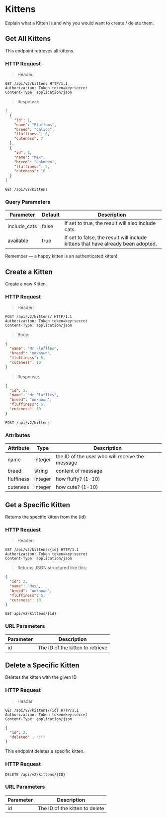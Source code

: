 # Kittens

Explain what a Kitten is and why you would want to create / delete them.

## Get All Kittens

This endpoint retrieves all kittens.

### HTTP Request

> Header:

```http
GET /api/v2/kittens HTTP/1.1
Authorization: Token token=key:secret
Content-Type: application/json
```

> Response:

```json 
[
  {
    "id": 1,
    "name": "Fluffums",
    "breed": "calico",
    "fluffiness": 6,
    "cuteness": 7
  },
  {
    "id": 2,
    "name": "Max",
    "breed": "unknown",
    "fluffiness": 5,
    "cuteness": 10
  }
]
```

`GET /api/v2/kittens`

### Query Parameters

Parameter | Default | Description
--------- | ------- | -----------
include\_cats | false | If set to true, the result will also include cats.
available | true | If set to false, the result will include kittens that have already been adopted.

<aside class="success">
Remember — a happy kitten is an authenticated kitten!
</aside>

## Create a Kitten

Create a new Kitten.

### HTTP Request

> Header:

```http
POST /api/v2/kittens/ HTTP/1.1
Authorization: Token token=key:secret
Content-Type: application/json
```


> Body:

```json
{
  "name": "Mr Fluffles",
  "breed": "unknown",
  "fluffiness": 5,
  "cuteness": 10
}
```


> Response:

```json 
{
  "id": 3,
  "name": "Mr Fluffles",
  "breed": "unknown",
  "fluffiness": 5,
  "cuteness": 10
}
```

`POST /api/v2/kittens`

### Attributes

Attribute | Type | Description
--------- | ---- | -----------
name | integer | the ID of the user who will receive the message
breed | string | content of message 
fluffiness | integer | how fluffy? (1-10)
cuteness | integer | how cute? (1-10)
 

## Get a Specific Kitten

Returns the specific kitten from the {id}

### HTTP Request

> Header:

```http
GET /api/v2/kittens/{id} HTTP/1.1
Authorization: Token token=key:secret
Content-Type: application/json
```

> Returns JSON structured like this:

```json
{
  "id": 2,
  "name": "Max",
  "breed": "unknown",
  "fluffiness": 5,
  "cuteness": 10
}
```

`GET api/v2/kittens/{id}`

### URL Parameters

Parameter | Description
--------- | -----------
id | The ID of the kitten to retrieve


## Delete a Specific Kitten

Deletes the kitten with the given ID

### HTTP Request

> Header 
```http
GET /api/v2/kittens/{id} HTTP/1.1
Authorization: Token token=key:secret
Content-Type: application/json
```
```json
{
  "id": 2,
  "deleted" : ":("
}
```

This endpoint deletes a specific kitten.

### HTTP Request

`DELETE /api/v2/kittens/{ID}`

### URL Parameters

Parameter | Description
--------- | -----------
id | The ID of the kitten to delete

